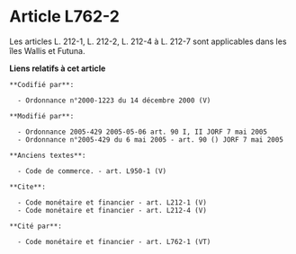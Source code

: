 # Article L762-2

Les articles L. 212-1, L. 212-2, L. 212-4 à L. 212-7 sont applicables dans les îles Wallis et Futuna.

**Liens relatifs à cet article**

	**Codifié par**:

	  - Ordonnance n°2000-1223 du 14 décembre 2000 (V)

	**Modifié par**:

	  - Ordonnance 2005-429 2005-05-06 art. 90 I, II JORF 7 mai 2005
	  - Ordonnance n°2005-429 du 6 mai 2005 - art. 90 () JORF 7 mai 2005

	**Anciens textes**:

	  - Code de commerce. - art. L950-1 (V)

	**Cite**:

	  - Code monétaire et financier - art. L212-1 (V)
	  - Code monétaire et financier - art. L212-4 (V)

	**Cité par**:

	  - Code monétaire et financier - art. L762-1 (VT)
